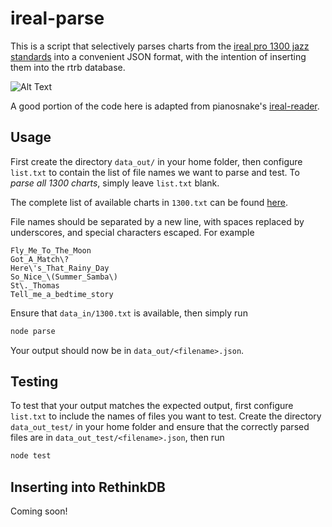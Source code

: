 # ireal-parse

This is a script that selectively parses charts from the [ireal pro 1300 jazz standards](https://www.irealb.com/forums/showthread.php?12753-Jazz-1300-Standards) into a convenient JSON format, with the intention of inserting them into the rtrb database.

![Alt Text](https://github.com/realtimerealbook/ireal-parse/raw/master/demo.gif)

A good portion of the code here is adapted from pianosnake's [ireal-reader](https://www.npmjs.com/package/ireal-reader).

## Usage

First create the directory `data_out/` in your home folder, then configure `list.txt` to contain the list of file names we want to parse and test. To *parse all 1300 charts*, simply leave `list.txt` blank.

The complete list of available charts in `1300.txt` can be found [here](http://www.irealb.com/forums/showthread.php?4522-Jazz-1300-Standards-Individual-Songs).

File names should be separated by a new line, with spaces replaced by underscores, and special characters escaped. For example
```
Fly_Me_To_The_Moon
Got_A_Match\?
Here\'s_That_Rainy_Day
So_Nice_\(Summer_Samba\)
St\._Thomas
Tell_me_a_bedtime_story
```

Ensure that `data_in/1300.txt` is available, then simply run
```js
node parse
```

Your output should now be in `data_out/<filename>.json`.

## Testing

To test that your output matches the expected output, first configure `list.txt` to include the names of files you want to test. Create the directory `data_out_test/` in your home folder and ensure that the correctly parsed files are in `data_out_test/<filename>.json`, then run
```js
node test
```

## Inserting into RethinkDB

Coming soon!